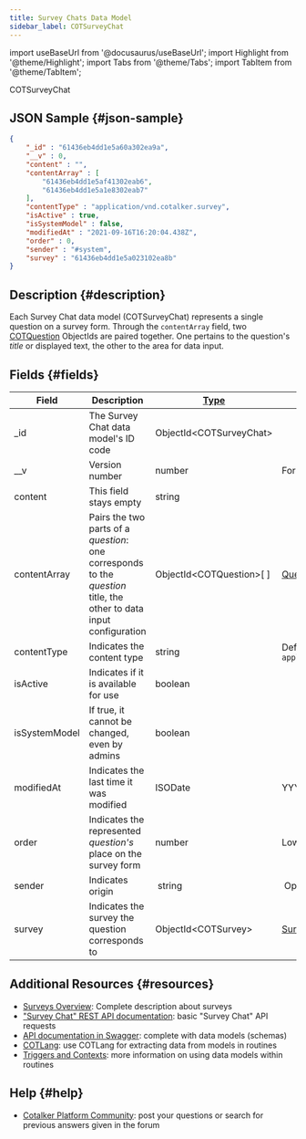 ```yaml
---
title: Survey Chats Data Model
sidebar_label: COTSurveyChat
---
```

import useBaseUrl from '@docusaurus/useBaseUrl'; 
import Highlight from '@theme/Highlight';
import Tabs from '@theme/Tabs';
import TabItem from '@theme/TabItem';

<span className="hero__subtitle">COTSurveyChat</span>

## JSON Sample {#json-sample}

```json
{
    "_id" : "61436eb4dd1e5a60a302ea9a",
    "__v" : 0,
    "content" : "",
    "contentArray" : [ 
        "61436eb4dd1e5af41302eab6", 
        "61436eb4dd1e5a1e8302eab7"
    ],
    "contentType" : "application/vnd.cotalker.survey",
    "isActive" : true,
    "isSystemModel" : false,
    "modifiedAt" : "2021-09-16T16:20:04.438Z",
    "order" : 0,
    "sender" : "#system",
    "survey" : "61436eb4dd1e5a023102ea8b"
}
```

## Description {#description}
Each Survey Chat data model (COTSurveyChat) represents a single question on a survey form. Through the `contentArray` field, two [COTQuestion](/docs/documentation/models/surveys/model_questions) ObjectIds are paired together. One pertains to the question's _title_ or displayed text, the other to the area for data input.

## Fields {#fields}
| Field | Description | [Type](/docs/documentation/models/overview_model#data-types) | Notes |
| ---- | ---- | ---- | ---- |
| \_id | The Survey Chat data model's ID code | ObjectId<COTSurveyChat\> |
| __v | Version number | number | For internal system use only. |
| content | This field stays empty | string | |
| contentArray | Pairs the two parts of a _question_: one corresponds to the _question_ title, the other to data input configuration | ObjectId<COTQuestion\>[ ] | [Question data model](/docs/documentation/models/surveys/model_questions)
| contentType | Indicates the content type | string | Default value: `application/vnd.cotalker.survey` 
| isActive | Indicates if it is available for use | boolean | 
| isSystemModel | If true, it cannot be changed, even by admins | boolean 
| modifiedAt | Indicates the last time it was modified | ISODate | YYYY-MM-DDTHH:mm:ss.SSSZ
| order | Indicates the represented _question's_ place on the survey form | number | Lower numbers are higher on top
| sender | Indicates origin | string | Options: `#system`, `#user`
| survey | Indicates the survey the question corresponds to | ObjectId<COTSurvey\> | [Survey data model](/docs/documentation/models/surveys/model_surveys)

## Additional Resources {#resources}

- [Surveys Overview](/docs/documentation/admin/survey/survey_overview): Complete description about surveys
- ["Survey Chat" REST API documentation](/docs/documentation/api/surveys/survey_chats): basic "Survey Chat" API requests
- [API documentation in Swagger](https://www.cotalker.com/swagger/core/?key=woubtjf4olr0t4zgutuwn6scbcm6hd3qh1cgl5obmohpbm3mfublnwcvv67lodgjvd3h86s9ppshtvmf95gepsqh6nizq9liu7f): complete with data models (schemas)
- [COTLang](/docs/documentation/automation/admin_cotlang): use COTLang for extracting data from models in routines
- [Triggers and Contexts](/docs/documentation/automation/triggers_and_contexts): more information on using data models within routines

## Help {#help}

- [Cotalker Platform Community](https://github.com/Cotalker/documentation/discussions): post your questions or search for previous answers given in the forum
